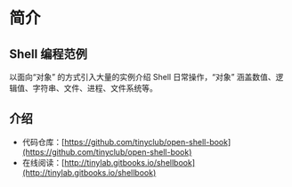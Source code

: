 # 简介

## Shell 编程范例

以面向“对象” 的方式引入大量的实例介绍 Shell 日常操作，“对象” 涵盖数值、逻辑值、字符串、文件、进程、文件系统等。

## 介绍

* 代码仓库：[https://github.com/tinyclub/open-shell-book](https://github.com/tinyclub/open-shell-book)
* 在线阅读：[http://tinylab.gitbooks.io/shellbook](http://tinylab.gitbooks.io/shellbook)

